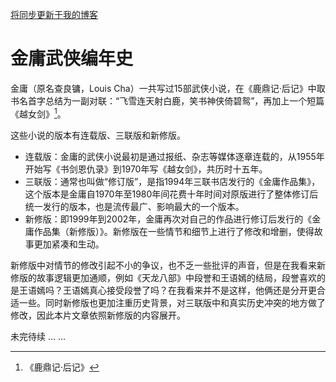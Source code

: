 [将同步更新于我的博客](https://laowang2023.cn/2023/12/22/20231222-JinYongChronicles/)

# 金庸武侠编年史
金庸（原名查良镛，Louis Cha）一共写过15部武侠小说，在《鹿鼎记·后记》中取书名首字总结为一副对联：“飞雪连天射白鹿，笑书神侠倚碧鸳”，再加上一个短篇《越女剑》[^1]。

这些小说的版本有连载版、三联版和新修版。
- 连载版：金庸的武侠小说最初是通过报纸、杂志等媒体逐章连载的，从1955年开始写《书剑恩仇录》到1970年写《越女剑》，共历时十五年。
- 三联版：通常也叫做“修订版”，是指1994年三联书店发行的《金庸作品集》，这个版本是金庸自1970年至1980年间花费十年时间对原版进行了整体修订后统一发行的版本，也是流传最广、影响最大的一个版本。
- 新修版：即1999年到2002年，金庸再次对自己的作品进行修订后发行的《金庸作品集（新修版）》。新修版在一些情节和细节上进行了修改和增删，使得故事更加紧凑和生动。

新修版中对情节的修改引起不小的争议，也不乏一些批评的声音，但是在我看来新修版的故事逻辑更加通顺，例如《天龙八部》中段誉和王语嫣的结局，段誉喜欢的是王语嫣吗？王语嫣真心接受段誉了吗？在我看来并不是这样，他俩还是分开更合适一些。同时新修版也更加注重历史背景，对三联版中和真实历史冲突的地方做了修改，因此本片文章依照新修版的内容展开。

未完待续 ... ...

[^1]: 《鹿鼎记·后记》
